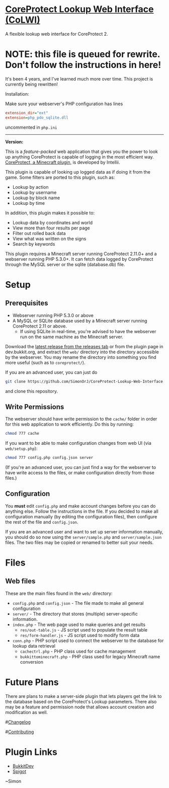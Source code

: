 [CoreProtect Lookup Web Interface (CoLWI)](https://github.com/SimonOrJ/CoreProtect-Lookup-Web-Interface)
===============================================================================
A flexible lookup web interface for CoreProtect 2.


# NOTE: this file is queued for rewrite.  Don't follow the instructions in here!

It's been 4 years, and I've learned much more over time.  This project is currently
being rewritten!

Installation:

Make sure your webserver's PHP configuration has lines

```ini
extension_dir="ext"
extension=php_pdo_sqlite.dll
```

uncommented in `php.ini`

***

**Version:**
<!-- WIP! [v1.0.0 - Beta](//github.com/chuu_shi/CoreProtect-Lookup-Web-Interface/releases/latest)!-->

This is a _feature-packed_ web application that gives you the power to look up
anything CoreProtect is capable of logging in the most efficient way.
[CoreProtect, a Minecraft plugin,](https://www.spigotmc.org/resources/8631/)
is developed by Intellii.

This plugin is capable of looking up logged data as if doing it from the game.
Some filters are ported to this plugin, such as:

* Lookup by action
* Lookup by username
* Lookup by block name
* Lookup by time

In addition, this plugin makes it possible to:

* Lookup data by coordinates and world
* View more than four results per page
* Filter out rolled back data
* View what was written on the signs
* Search by keywords

This plugin requires a Minecraft server running CoreProtect 2.11.0+ and a
webserver running PHP 5.3.0+.  It can fetch data logged by CoreProtect through
the MySQL server or the sqlite (database.db) file.

# Setup

## Prerequisites

- Webserver running PHP 5.3.0 or above
- A MySQL or SQLite database used by a Minecraft server running
  CoreProtect 2.11 or above.
  - If using SQLite in real-time, you're advised to have the webserver run on
    the same machine as the Minecraft server.

Download the
[latest release from the releases tab](https://github.com/SimonOrJ/CoreProtect-Lookup-Web-Interface/releases/latest)
or from the plugin page in dev.bukkit.org, and extract the `web/` directory
into the directory accessible by the webserver.  You may rename the directory
into something you find more useful (such as to `coreprotect/`).

If you are an advanced user, you can just do
```sh
git clone https://github.com/SimonOrJ/CoreProtect-Lookup-Web-Interface.git
```
and clone this repository.

## Write Permissions

The webserver should have write permission to the `cache/` folder in order for
this web application to work efficiently.  Do this by running:
```sh
chmod 777 cache
```

If you want to be able to make configuration changes from web UI (via
`web/setup.php`):
```sh
chmod 777 config.php config.json server
```

(If you're an advanced user, you can just find a way for the webserver to have
write access to the files, or make configuration directly from those files.)

## Configuration

You **must** edit `config.php` and make account changes before you can do
anything else.  Follow the instructions in the file.  If you decided to make
all configuration manually (by editing the configuration files), then configure
the rest of the file and `config.json`.

If you are an advanced user and want to set up server information manually, you
should do so now using the `server/sample.php` and `server/sample.json` files.
The two files may be copied or renamed to better suit your needs.

# Files

## Web files
These are the main files found in the `web/` directory:

- `config.php` and `config.json` - The file made to make all general
  configuration
- `server/` - The directory that stores (multiple) server-specific information.
- `index.php` - The web page used to make queries and get results
  - `res/out-table.js` - JS script used to populate the result table
  - `res/form-handler.js` - JS script used to modify form data
- `conn.php` - PHP script used to connect the webserver to the database for
  lookup data retrieval
  - `cachectrl.php` - PHP class used for cache management
  - `bukkittominecraft.php` - PHP class used for legacy Minecraft name
    conversion

# Future Plans

There are plans to make a server-side plugin that lets players get the link to
the database based on the CoreProtect's Lookup parameters.  There also may be a
feature and permission node that allows account creation and modification as
well.

#[Changelog](changelog.md)

#[Contributing](CONTRIBUTING.md)

# Plugin Links

* [BukkitDev](//dev.bukkit.org/bukkit-plugins/coreprotect-lwi/)
* [Spigot](//www.spigotmc.org/resources/coreprotect-lookup-web-interface.28033/)

~Simon

